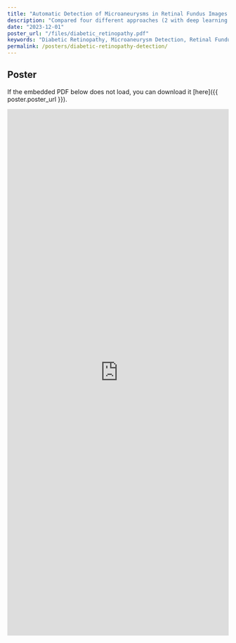 ```yaml
---
title: "Automatic Detection of Microaneurysms in Retinal Fundus Images for Diabetic Retinopathy Diagnosis"
description: "Compared four different approaches (2 with deep learning and 2 without deep learning) for detecting microaneurysms for diabetic retinopathy patients."
date: "2023-12-01"
poster_url: "/files/diabetic_retinopathy.pdf"
keywords: "Diabetic Retinopathy, Microaneurysm Detection, Retinal Fundus Imaging, KNN Classification, Medical Image Analysis"
permalink: /posters/diabetic-retinopathy-detection/
---
```


## Poster

If the embedded PDF below does not load, you can download it [here]({{ poster.poster_url }}).

<iframe src="https://drive.google.com/file/d/1tBscDTCBaTqfd0jr-6zGQOV_5FTAQLKm/view?usp=drive_link" width="100%" height="1200px" style="border:none;">
    <p>Your browser does not support iframes. You can download the PDF file <a href="{{ poster.poster_url }}">here</a>.</p>
</iframe>
